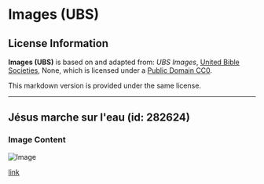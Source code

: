 # Images (UBS)

## License Information

**Images (UBS)** is based on and adapted from: _UBS Images_, [United Bible Societies](https://unitedbiblesocieties.org/), None, which is licensed under a [Public Domain CC0](https://creativecommons.org/public-domain/cc0/).

This markdown version is provided under the same license.



--------------------------------

## Jésus marche sur l'eau (id: 282624)

### Image Content

![Image](https://cdn.aquifer.bible/aquifer-content/resources/Media/WEB-0555_jesus_walks_on_water.jpg)

[link](https://cdn.aquifer.bible/aquifer-content/resources/Media/WEB-0555_jesus_walks_on_water.jpg)


